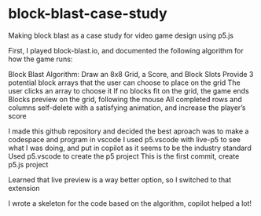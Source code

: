 # block-blast-case-study
Making block blast as a case study for video game design using p5.js

First, I played block-blast.io, and documented the following algorithm for how the game runs:

Block Blast Algorithm:
Draw an 8x8 Grid, a Score, and Block Slots
Provide 3 potential block arrays that the user can choose to place on the grid
The user clicks an array to choose it
If no blocks fit on the grid, the game ends
Blocks preview on the grid, following the mouse
All completed rows and columns self-delete with a satisfying animation, and increase the player’s score

I made this github repository and decided the best aproach was to make a codespace and program in vscode
I used p5.vscode with live-p5 to see what I was doing, and put in copilot as it seems to be the industry standard
Used p5.vscode to create the p5 project
This is the first commit, create p5.js project

Learned that live preview is a way better option, so I switched to that extension

I wrote a skeleton for the code based on the algorithm, copilot helped a lot!